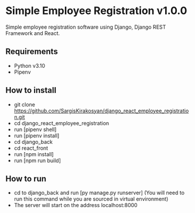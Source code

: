 # Simple Employee Registration v1.0.0
Simple employee registration software using Django, Django REST Framework and React.

## Requirements
* Python v3.10
* Pipenv

## How to install
* git clone https://github.com/SargisKirakosyan/django_react_employee_registration.git
* cd django_react_employee_registration
* run [pipenv shell]
* run [pipenv install]
* cd django_back
* cd react_front
* run [npm install]
* run [npm run build]

## How to run
* cd to django_back and run [py manage.py runserver] (You will need to run this command while you are sourced in virtual environment)
* The server will start on the address localhost:8000
